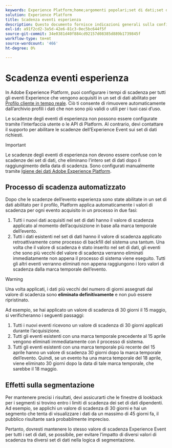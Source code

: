 ```yaml
---
keywords: Experience Platform;home;argomenti popolari;set di dati;set di dati;ora di vita;ttl;time-to-live;
solution: Experience Platform
title: Scadenza eventi esperienza
description: Questo documento fornisce indicazioni generali sulla configurazione dei tempi di scadenza per i singoli eventi Experience all’interno di un set di dati Adobe Experience Platform.
exl-id: a91f2cd2-3a5d-42e6-81c3-0ec5bc644f5f
source-git-commit: 34e0381d40f884cd92157d08385d889b1739845f
workflow-type: tm+mt
source-wordcount: '466'
ht-degree: 0%

---
```


# Scadenza eventi esperienza

In Adobe Experience Platform, puoi configurare i tempi di scadenza per tutti gli eventi Experience che vengono acquisiti in un set di dati abilitato per [Profilo cliente in tempo reale](./home.md). Ciò ti consente di rimuovere automaticamente dall’archivio profili i dati che non sono più validi o utili per i tuoi casi d’uso.

Le scadenze degli eventi di esperienza non possono essere configurate tramite l’interfaccia utente o le API di Platform. Al contrario, devi contattare il supporto per abilitare le scadenze dell’Experience Event sui set di dati richiesti.

>[!IMPORTANT]
>
>Le scadenze degli eventi di esperienza non devono essere confuse con le scadenze dei set di dati, che eliminano l’intero set di dati dopo il raggiungimento della data di scadenza. Sono configurati manualmente tramite [Igiene dei dati Adobe Experience Platform](../hygiene/home.md).

## Processo di scadenza automatizzato

Dopo che le scadenze dell’evento esperienza sono state abilitate in un set di dati abilitato per il profilo, Platform applica automaticamente i valori di scadenza per ogni evento acquisito in un processo in due fasi:

1. Tutti i nuovi dati acquisiti nel set di dati hanno il valore di scadenza applicato al momento dell’acquisizione in base alla marca temporale dell’evento.
1. Tutti i dati esistenti nel set di dati hanno il valore di scadenza applicato retroattivamente come processo di backfill del sistema una tantum. Una volta che il valore di scadenza è stato inserito nel set di dati, gli eventi che sono più vecchi del valore di scadenza verranno eliminati immediatamente non appena il processo di sistema viene eseguito. Tutti gli altri eventi verranno eliminati non appena raggiungono i loro valori di scadenza dalla marca temporale dell’evento.

>[!WARNING]
>
>Una volta applicati, i dati più vecchi del numero di giorni assegnati dal valore di scadenza sono **eliminato definitivamente** e non può essere ripristinato.

Ad esempio, se hai applicato un valore di scadenza di 30 giorni il 15 maggio, si verificheranno i seguenti passaggi:

1. Tutti i nuovi eventi ricevono un valore di scadenza di 30 giorni applicati durante l’acquisizione.
1. Tutti gli eventi esistenti con una marca temporale precedente al 15 aprile vengono eliminati immediatamente con il processo di sistema.
1. Tutti gli eventi esistenti con una marca temporale più recente del 15 aprile hanno un valore di scadenza 30 giorni dopo la marca temporale dell’evento. Quindi, se un evento ha una marca temporale del 18 aprile, viene eliminato 30 giorni dopo la data di tale marca temporale, che sarebbe il 18 maggio.

## Effetti sulla segmentazione

Per mantenere precisi i risultati, devi assicurarti che le finestre di lookback per i segmenti si trovino entro i limiti di scadenza dei set di dati dipendenti. Ad esempio, se applichi un valore di scadenza di 30 giorni e hai un segmento che tenta di visualizzare i dati da un massimo di 45 giorni fa, il pubblico risultante sarà probabilmente impreciso.

Pertanto, dovresti mantenere lo stesso valore di scadenza Experience Event per tutti i set di dati, se possibile, per evitare l’impatto di diversi valori di scadenza tra diversi set di dati nella logica di segmentazione.
